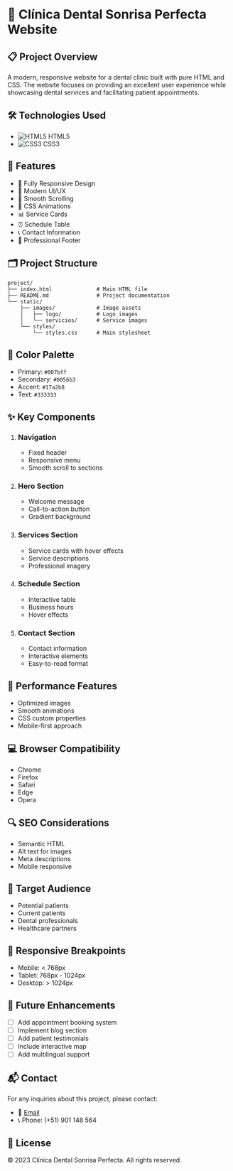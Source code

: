 
# 🦷 Clínica Dental Sonrisa Perfecta Website

## 📋 Project Overview

A modern, responsive website for a dental clinic built with pure HTML and CSS. The website focuses on providing an excellent user experience while showcasing dental services and facilitating patient appointments.

## 🛠️ Technologies Used

- ![HTML5](https://img.shields.io/badge/HTML5-E34F26?style=flat&logo=html5&logoColor=white) HTML5
- ![CSS3](https://img.shields.io/badge/CSS3-1572B6?style=flat&logo=css3&logoColor=white) CSS3

## 🎯 Features

- 📱 Fully Responsive Design
- 🎨 Modern UI/UX
- 🔄 Smooth Scrolling
- 💫 CSS Animations
- 📊 Service Cards
- ⏰ Schedule Table
- 📞 Contact Information
- 🦶 Professional Footer

## 🗂️ Project Structure

``` note
project/
├── index.html              # Main HTML file
├── README.md               # Project documentation
└── static/
    ├── images/             # Image assets
    │   ├── logo/           # Logo images
    │   └── servicios/      # Service images
    └── styles/
        └── styles.css      # Main stylesheet
```

## 🎨 Color Palette

- Primary: `#007bff`
- Secondary: `#0056b3`
- Accent: `#17a2b8`
- Text: `#333333`

## ✨ Key Components

1. ### Navigation

   - Fixed header
   - Responsive menu
   - Smooth scroll to sections

2. ### Hero Section

   - Welcome message
   - Call-to-action button
   - Gradient background

3. ### Services Section

   - Service cards with hover effects
   - Service descriptions
   - Professional imagery

4. ### Schedule Section

   - Interactive table
   - Business hours
   - Hover effects

5. ### Contact Section

   - Contact information
   - Interactive elements
   - Easy-to-read format

## 🚀 Performance Features

- Optimized images
- Smooth animations
- CSS custom properties
- Mobile-first approach

## 💻 Browser Compatibility

- Chrome
- Firefox
- Safari
- Edge
- Opera

## 🔍 SEO Considerations

- Semantic HTML
- Alt text for images
- Meta descriptions
- Mobile responsive

## 👥 Target Audience

- Potential patients
- Current patients
- Dental professionals
- Healthcare partners

## 📱 Responsive Breakpoints

- Mobile: < 768px
- Tablet: 768px - 1024px
- Desktop: > 1024px

## 🎯 Future Enhancements

- [ ] Add appointment booking system
- [ ] Implement blog section
- [ ] Add patient testimonials
- [ ] Include interactive map
- [ ] Add multilingual support

## 📬 Contact

For any inquiries about this project, please contact:

- 📧 [Email](sandovaldavid2201@email.com)
- 📞 Phone: (+51) 901 148 564

## 📄 License

© 2023 Clínica Dental Sonrisa Perfecta. All rights reserved.
